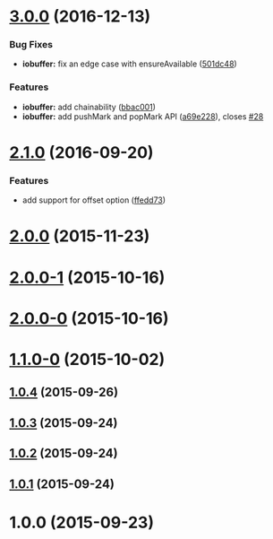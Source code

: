 <a name="3.0.0"></a>
# [3.0.0](https://github.com/image-js/iobuffer/compare/v2.1.0...v3.0.0) (2016-12-13)


### Bug Fixes

* **iobuffer:** fix an edge case with ensureAvailable ([501dc48](https://github.com/image-js/iobuffer/commit/501dc48))


### Features

* **iobuffer:** add chainability ([bbac001](https://github.com/image-js/iobuffer/commit/bbac001))
* **iobuffer:** add pushMark and popMark API ([a69e228](https://github.com/image-js/iobuffer/commit/a69e228)), closes [#28](https://github.com/image-js/iobuffer/issues/28)



<a name="2.1.0"></a>
# [2.1.0](https://github.com/image-js/iobuffer/compare/v2.0.0...v2.1.0) (2016-09-20)


### Features

* add support for offset option ([ffedd73](https://github.com/image-js/iobuffer/commit/ffedd73))



<a name="2.0.0"></a>
# [2.0.0](https://github.com/image-js/iobuffer/compare/v2.0.0-1...v2.0.0) (2015-11-23)



<a name="2.0.0-1"></a>
# [2.0.0-1](https://github.com/image-js/iobuffer/compare/v2.0.0-0...v2.0.0-1) (2015-10-16)



<a name="2.0.0-0"></a>
# [2.0.0-0](https://github.com/image-js/iobuffer/compare/v1.1.0-0...v2.0.0-0) (2015-10-16)



<a name="1.1.0-0"></a>
# [1.1.0-0](https://github.com/image-js/iobuffer/compare/v1.0.4...v1.1.0-0) (2015-10-02)



<a name="1.0.4"></a>
## [1.0.4](https://github.com/image-js/iobuffer/compare/v1.0.3...v1.0.4) (2015-09-26)



<a name="1.0.3"></a>
## [1.0.3](https://github.com/image-js/iobuffer/compare/v1.0.2...v1.0.3) (2015-09-24)



<a name="1.0.2"></a>
## [1.0.2](https://github.com/image-js/iobuffer/compare/v1.0.1...v1.0.2) (2015-09-24)



<a name="1.0.1"></a>
## [1.0.1](https://github.com/image-js/iobuffer/compare/v1.0.0...v1.0.1) (2015-09-24)



<a name="1.0.0"></a>
# 1.0.0 (2015-09-23)



